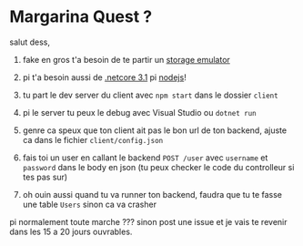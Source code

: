# Margarina Quest ?
salut dess,

1. fake en gros t'a besoin de te partir un [storage emulator](https://docs.microsoft.com/en-us/azure/storage/common/storage-use-emulator#get-the-storage-emulator) 

2. pi t'a besoin aussi de [.netcore 3.1](https://dotnet.microsoft.com/download/dotnet-core/3.1) pi [nodejs](https://nodejs.org/en/)!

3. tu part le dev server du client avec `npm start` dans le dossier `client`

4. pi le server tu peux le debug avec Visual Studio ou `dotnet run`

5. genre ca speux que ton client ait pas le bon url de ton backend, ajuste ca dans le fichier `client/config.json`

6. fais toi un user en callant le backend `POST /user` avec `username` et `password` dans le body en json (tu peux checker le code du controlleur si tes pas sur)

7. oh ouin aussi quand tu va runner ton backend, faudra que tu te fasse une table `Users` sinon ca va crasher

pi normalement toute marche ??? sinon post une issue et je vais te revenir dans les 15 a 20 jours ouvrables.